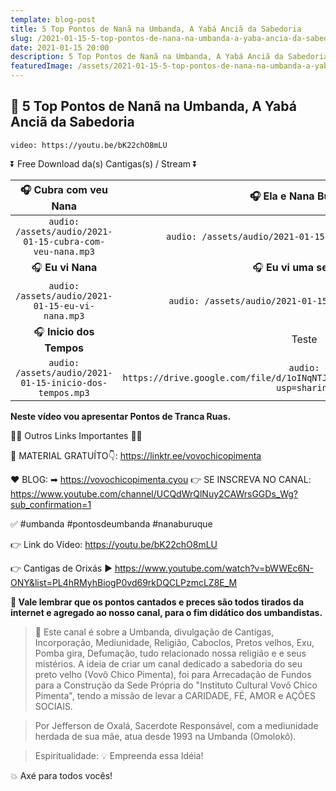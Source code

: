 ```yaml
---
template: blog-post
title: 5 Top Pontos de Nanã na Umbanda, A Yabá Anciã da Sabedoria
slug: /2021-01-15-5-top-pontos-de-nana-na-umbanda-a-yaba-ancia-da-sabedoria
date: 2021-01-15 20:00
description: 5 Top Pontos de Nanã na Umbanda, A Yabá Anciã da Sabedoria
featuredImage: /assets/2021-01-15-5-top-pontos-de-nana-na-umbanda-a-yaba-ancia-da-sabedoria.jpg
---
```

## **👊 5 Top Pontos de Nanã na Umbanda, A Yabá Anciã da Sabedoria**

<!-- #1: Embed through web URL -->
`video: https://youtu.be/bK22chO8mLU`

⏬ Free Download da(s) Cantigas(s) / Stream ⏬

|🎧 __Cubra com veu Nana__|🎧 __Ela e Nana Buruque__|
| :---: | :---: |
|`audio: /assets/audio/2021-01-15-cubra-com-veu-nana.mp3`|`audio: /assets/audio/2021-01-15-ela-e-nana-buruque.mp3`|
|🎧 __Eu vi Nana__|🎧 __Eu vi uma senhora__|
|`audio: /assets/audio/2021-01-15-eu-vi-nana.mp3`|`audio: /assets/audio/2021-01-15-eu-vi-uma-senhora.mp3`|
|🎧 __Inicio dos Tempos__|Teste|
|`audio: /assets/audio/2021-01-15-inicio-dos-tempos.mp3`|`audio: https://drive.google.com/file/d/1oINqNTJ8WmDnxyCEsufuhVNsO0WcrZfJ/view?usp=sharing`|

**Neste vídeo vou apresentar Pontos de Tranca Ruas.**

🔽🔽 Outros Links Importantes 🔽🔽

🎁 MATERIAL GRATUÍTO👇:
https://linktr.ee/vovochicopimenta

❤ BLOG: ➡ https://vovochicopimenta.cyou
👉 SE INSCREVA NO CANAL: https://www.youtube.com/channel/UCQdWrQlNuy2CAWrsGGDs_Wg?sub_confirmation=1

✅ #umbanda #pontosdeumbanda #nanaburuque

👉 Link do Vídeo: 
https://youtu.be/bK22chO8mLU

👉 Cantigas de Orixás
▶ https://www.youtube.com/watch?v=bWWEc6N-ONY&list=PL4hRMyhBiogP0vd69rkDQCLPzmcLZ8E_M

**🔴 Vale lembrar que os pontos cantados e preces são todos tirados da internet e agregado ao nosso canal, para o fim didático dos umbandistas.**

>🙏 Este canal é sobre a Umbanda, divulgação de Cantigas, Incorporação, Mediunidade, Religião, Caboclos, Pretos velhos, Exu, Pomba gira, Defumação, tudo relacionado nossa religião e  e seus mistérios.
A ideia de criar um canal dedicado a sabedoria do seu preto velho (Vovô Chico Pimenta), foi para Arrecadação de Fundos para a Construção da Sede Própria do "Instituto Cultural Vovô Chico Pimenta", tendo a missão de levar a CARIDADE, FÉ, AMOR e AÇÕES SOCIAIS.

>Por Jefferson de Oxalá, Sacerdote Responsável, com a mediunidade herdada de sua mãe, atua desde 1993 na Umbanda (Omolokô).

>Espiritualidade: 💡 Empreenda essa Idéia!

💥 Axé para todos vocês!